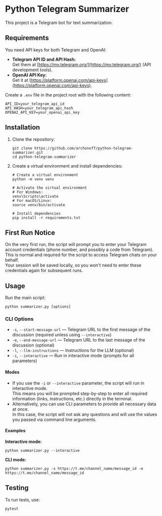 # Python Telegram Summarizer

This project is a Telegram bot for text summarization.

## Requirements

You need API keys for both Telegram and OpenAI:

- **Telegram API ID and API Hash:**  
  Get them at [https://my.telegram.org/](https://my.telegram.org/) (API development tools).
- **OpenAI API Key:**  
  Get it at [https://platform.openai.com/api-keys](https://platform.openai.com/api-keys).

Create a `.env` file in the project root with the following content:
```
API_ID=your_telegram_api_id
API_HASH=your_telegram_api_hash
OPENAI_API_KEY=your_openai_api_key
```

## Installation

1. Clone the repository:
   ```
   git clone https://github.com/archonoff/python-telegram-summarizer.git
   cd python-telegram-summarizer
   ```

2. Create a virtual environment and install dependencies:
   ```
   # Create a virtual environment
   python -m venv venv
   
   # Activate the virtual environment
   # For Windows:
   venv\Scripts\activate
   # For macOS/Linux:
   source venv/bin/activate
   
   # Install dependencies
   pip install -r requirements.txt
   ```

## First Run Notice

On the very first run, the script will prompt you to enter your Telegram account credentials (phone number, and possibly a code from Telegram).  
This is normal and required for the script to access Telegram chats on your behalf.  
Your session will be saved locally, so you won't need to enter these credentials again for subsequent runs.

## Usage

Run the main script:
```
python summarizer.py [options]
```

### CLI Options

- `-s`, `--start-message-url` — Telegram URL to the first message of the discussion (required unless using `--interactive`)
- `-e`, `--end-message-url` — Telegram URL to the last message of the discussion (optional)
- `-l`, `--llm-instructions` — Instructions for the LLM (optional)
- `-i`, `--interactive` — Run in interactive mode (prompts for all parameters)

#### Modes

- If you use the `-i` or `--interactive` parameter, the script will run in interactive mode.  
  This means you will be prompted step-by-step to enter all required information (links, instructions, etc.) directly in the terminal.
- Alternatively, you can use CLI parameters to provide all necessary data at once.  
  In this case, the script will not ask any questions and will use the values you passed via command line arguments.

#### Examples

**Interactive mode:**
```
python summarizer.py --interactive
```

**CLI mode:**
```
python summarizer.py -s https://t.me/channel_name/message_id -e https://t.me/channel_name/message_id
```

## Testing

To run tests, use:
```
pytest
```